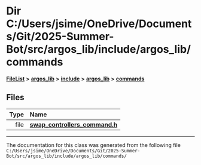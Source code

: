 

# Dir C:/Users/jsime/OneDrive/Documents/Git/2025-Summer-Bot/src/argos\_lib/include/argos\_lib/commands



[**FileList**](files.md) **>** [**argos\_lib**](dir_f9cbf5730473812e84551a5945ef39f8.md) **>** [**include**](dir_0330651415bf66743a1cd99e3d0db0bc.md) **>** [**argos\_lib**](dir_934baf9e7d2bb4710ca41f9f25ef3ea4.md) **>** [**commands**](dir_b5b6a4436ac847838034b63997323b48.md)












## Files

| Type | Name |
| ---: | :--- |
| file | [**swap\_controllers\_command.h**](swap__controllers__command_8h.md) <br> |



























































------------------------------
The documentation for this class was generated from the following file `C:/Users/jsime/OneDrive/Documents/Git/2025-Summer-Bot/src/argos_lib/include/argos_lib/commands/`

